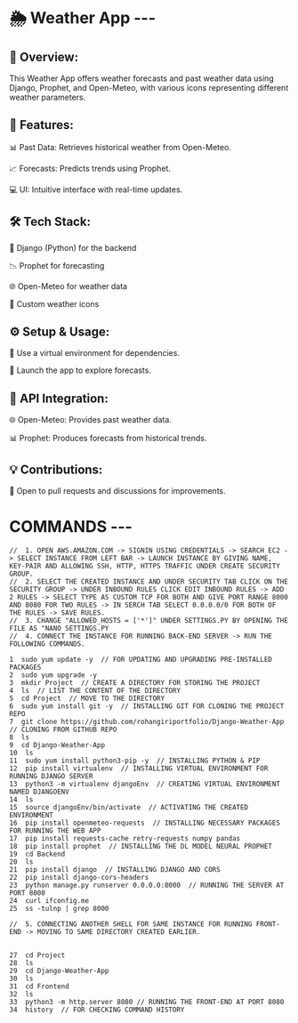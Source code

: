 # 🌦️ Weather App ---

## 📝 Overview:

This Weather App offers weather forecasts and past weather data using Django, Prophet, and Open-Meteo, with various icons representing different weather parameters.

## 🌟 Features:

📊 Past Data: Retrieves historical weather from Open-Meteo.

📈 Forecasts: Predicts trends using Prophet.

💻 UI: Intuitive interface with real-time updates.

## 🛠️ Tech Stack:

🐍 Django (Python) for the backend

📉 Prophet for forecasting

🌐 Open-Meteo for weather data

🎨 Custom weather icons

## ⚙️ Setup & Usage:

🐍 Use a virtual environment for dependencies.

🚀 Launch the app to explore forecasts.

## 🧩 API Integration:

🌐 Open-Meteo: Provides past weather data.

📊 Prophet: Produces forecasts from historical trends.

## 💡 Contributions:

💬 Open to pull requests and discussions for improvements.



# COMMANDS ---

    //  1. OPEN AWS.AMAZON.COM -> SIGNIN USING CREDENTIALS -> SEARCH EC2 -> SELECT INSTANCE FROM LEFT BAR -> LAUNCH INSTANCE BY GIVING NAME, KEY-PAIR AND ALLOWING SSH, HTTP, HTTPS TRAFFIC UNDER CREATE SECURITY GROUP.
    //  2. SELECT THE CREATED INSTANCE AND UNDER SECURITY TAB CLICK ON THE SECURITY GROUP -> UNDER INBOUND RULES CLICK EDIT INBOUND RULES -> ADD 2 RULES -> SELECT TYPE AS CUSTOM TCP FOR BOTH AND GIVE PORT RANGE 8000 AND 8080 FOR TWO RULES -> IN SERCH TAB SELECT 0.0.0.0/0 FOR BOTH OF THE RULES -> SAVE RULES.
    //  3. CHANGE "ALLOWED_HOSTS = ['*']" UNDER SETTINGS.PY BY OPENING THE FILE AS "NANO SETTINGS.PY
    //  4. CONNECT THE INSTANCE FOR RUNNING BACK-END SERVER -> RUN THE FOLLOWING COMMANDS.
    
    1  sudo yum update -y  // FOR UPDATING AND UPGRADING PRE-INSTALLED PACKAGES
    2  sudo yum upgrade -y 
    3  mkdir Project  // CREATE A DIRECTORY FOR STORING THE PROJECT
    4  ls  // LIST THE CONTENT OF THE DIRECTORY
    5  cd Project  // MOVE TO THE DIRECTORY
    6  sudo yum install git -y  // INSTALLING GIT FOR CLONING THE PROJECT REPO
    7  git clone https://github.com/rohangiriportfolio/Django-Weather-App  // CLONING FROM GITHUB REPO
    8  ls
    9  cd Django-Weather-App  
    10  ls
    11  sudo yum install python3-pip -y  // INSTALLING PYTHON & PIP
    12  pip install virtualenv  // INSTALLING VIRTUAL ENVIRONMENT FOR RUNNING DJANGO SERVER
    13  python3 -m virtualenv djangoEnv  // CREATING VIRTUAL ENVIRONMENT NAMED DJANGOENV
    14  ls
    15  source djangoEnv/bin/activate  // ACTIVATING THE CREATED ENVIRONMENT
    16  pip install openmeteo-requests  // INSTALLING NECESSARY PACKAGES FOR RUNNING THE WEB APP
    17  pip install requests-cache retry-requests numpy pandas
    18  pip install prophet  // INSTALLING THE DL MODEL NEURAL PROPHET
    19  cd Backend
    20  ls
    21  pip install django  // INSTALLING DJANGO AND CORS
    22  pip install django-cors-headers
    23  python manage.py runserver 0.0.0.0:8000  // RUNNING THE SERVER AT PORT 8000
    24  curl ifconfig.me
    25  ss -tulnp | grep 8000

    //  5. CONNECTING ANOTHER SHELL FOR SAME INSTANCE FOR RUNNING FRONT-END -> MOVING TO SAME DIRECTORY CREATED EARLIER.


    27  cd Project
    28  ls
    29  cd Django-Weather-App
    30  ls
    31  cd Frontend
    32  ls
    33  python3 -m http.server 8080 // RUNNING THE FRONT-END AT PORT 8080
    34  history  // FOR CHECKING COMMAND HISTORY
